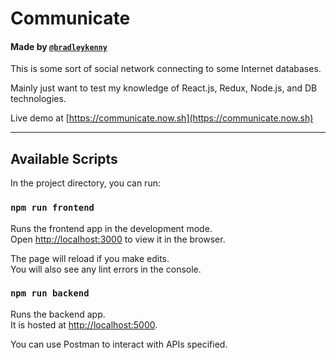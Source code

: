 # Communicate
#### Made by [`@bradleykenny`](http://github.com/bradleykenny)

This is some sort of social network connecting to some Internet databases. 

Mainly just want to test my knowledge of React.js, Redux, Node.js, and DB technologies.

Live demo at [https://communicate.now.sh](https://communicate.now.sh)

---

## Available Scripts

In the project directory, you can run:

### `npm run frontend`

Runs the frontend app in the development mode.<br />
Open [http://localhost:3000](http://localhost:3000) to view it in the browser.

The page will reload if you make edits.<br />
You will also see any lint errors in the console.

### `npm run backend`

Runs the backend app.<br />
It is hosted at [http://localhost:5000](http://localhost:5000).

You can use Postman to interact with APIs specified. 
